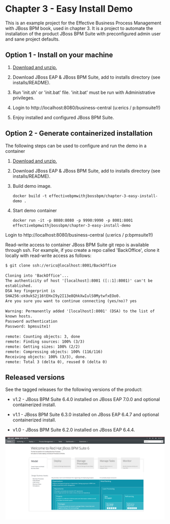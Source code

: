 Chapter 3 - Easy Install Demo 
=============================
This is an example project for the Effective Business Process Management with JBoss BPM book, 
used in chapter 3. It is a project to automate the installation of the product JBoss BPM Suite 
with preconfigured admin user and sane project defaults.


Option 1 - Install on your machine
----------------------------------
1. [Download and unzip.](https://github.com/effectivebpmwithjbossbpm/chapter-3-easy-install-demo/archive/master.zip)

2. Download JBoss EAP & JBoss BPM Suite, add to installs directory (see installs/README).

3. Run 'init.sh' or 'init.bat' file. 'init.bat' must be run with Administrative privileges. 

4. Login to http://localhost:8080/business-central  (u:erics / p:bpmsuite1!)

5. Enjoy installed and configured JBoss BPM Suite.


Option 2 - Generate containerized installation
----------------------------------------------
The following steps can be used to configure and run the demo in a container

1. [Download and unzip.](https://github.com/effectivebpmwithjbossbpm/chapter-3-easy-install-demo/archive/master.zip)

2. Download JBoss EAP & JBoss BPM Suite, add to installs directory (see installs/README).

3. Build demo image.

	```
	docker build -t effectivebpmwithjbossbpm/chapter-3-easy-install-demo .
	```
4. Start demo container

	```
	docker run -it -p 8080:8080 -p 9990:9990 -p 8001:8001 effectivebpmwithjbossbpm/chapter-3-easy-install-demo
	```

Login to http://localhost:8080/business-central (u:erics / p:bpmsuite1!) 

Read-write access to container JBoss BPM Suite git repo is available through ssh. For example, if you create a repo called 'BackOffice', clone it locally with read-write access as follows:

   ```
   $ git clone ssh://erics@localhost:8001/BackOffice

   Cloning into 'BackOffice'...
   The authenticity of host '[localhost]:8001 ([::1]:8001)' can't be established.
   DSA key fingerprint is SHA256:ok9ukS2j16tEHxI9y2I13e8QhkXwIulS0MytwfxEOo0.
   Are you sure you want to continue connecting (yes/no)? yes

   Warning: Permanently added '[localhost]:8001' (DSA) to the list of known hosts.
   Password authentication
   Password: bpmsuite1!

   remote: Counting objects: 3, done
   remote: Finding sources: 100% (3/3)
   remote: Getting sizes: 100% (2/2)
   remote: Compressing objects: 100% (116/116)
   Receiving objects: 100% (3/3), done.
   remote: Total 3 (delta 0), reused 0 (delta 0)
   ```


Released versions
-----------------
See the tagged releases for the following versions of the product:

- v1.2 - JBoss BPM Suite 6.4.0 installed on JBoss EAP 7.0.0 and optional containerized install.

- v1.1 - JBoss BPM Suite 6.3.0 installed on JBoss EAP 6.4.7 and optional containerized install.

- v1.0 - JBoss BPM Suite 6.2.0 installed on JBoss EAP 6.4.4.

![BPM Suite](https://raw.githubusercontent.com/effectivebpmwithjbossbpm/chapter-3-easy-install-demo/master/docs/demo-images/bpmsuite.png)
